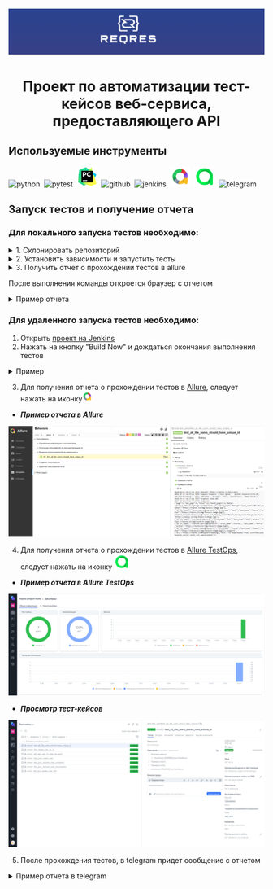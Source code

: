 <h1 align="center"> <img src="resources/images/reqres-logo.png"> </h1>

<h1 align="center"> Проект по автоматизации тест-кейсов веб-сервиса, предоставляющего API </h1>

## Используемые инструменты

<div>
<img src="https://user-images.githubusercontent.com/25181517/183423507-c056a6f9-1ba8-4312-a350-19bcbc5a8697.png" title="python" alt="python" width="40" height="40"/>&nbsp  
<img src="https://user-images.githubusercontent.com/25181517/184117132-9e89a93b-65fb-47c3-91e7-7d0f99e7c066.png" title="pytest" alt="pytest" width="40" height="40"/>&nbsp  
<img src="https://raw.githubusercontent.com/devicons/devicon/master/icons/pycharm/pycharm-original.svg" title="pycharm" alt="pycharm" width="40" height="40"/>&nbsp 
<img src="https://img.icons8.com/?size=100&id=3tC9EQumUAuq&format=png&color=000000" title="github" alt="github" width="40" height="40"/>&nbsp  
<img src="https://user-images.githubusercontent.com/25181517/179090274-733373ef-3b59-4f28-9ecb-244bea700932.png" title="jenkins" alt="jenkins" width="40" height="40"/>&nbsp
<img src="/resources/images/allure-icon.png" title="allure" alt="allure" width="40" height="40"/>&nbsp
<img src="/resources/images/AllureTestOps.png" title="allure" alt="allure" width="40" height="40"/>&nbsp
<img src="https://cdn-icons-png.flaticon.com/512/2111/2111646.png" title="telegram" alt="telegram" width="40" height="40"/>&nbsp
</div>

## Запуск тестов и получение отчета

### **Для локального запуска тестов необходимо:**

<details><summary>1. Склонировать репозиторий</summary>

```
https://github.com/yulya9999/reqres-project-tests.git
```

</details>

<details><summary>2. Установить зависимости и запустить тесты</summary>

```
python -m venv .venv
source .venv/bin/activate
pip install -r requirements.txt
pytest .
```

</details>

<details><summary>3. Получить отчет о прохождении тестов в allure</summary>

```
allure serve test/allure-results/
```

</details>

После выполнения команды откроется браузер с отчетом

<details><summary>Пример отчета</summary>

<img src="resources/images/allure-report-1.png">

</details>

### **Для удаленного запуска тестов необходимо:**

1. Открыть [проект на Jenkins](https://jenkins.autotests.cloud/job/reqres-project-tests-API/)
2. Нажать на кнопку "Build Now" и дождаться окончания выполнения тестов

<details><summary>Пример</summary>

<img src="resources/images/jenkins-build-now.png">

</details>

3. Для получения отчета о прохождении тестов в [Allure](https://jenkins.autotests.cloud/job/reqres-project-tests-API/4/allure/), следует нажать на
   иконку<img src="/resources/images/allure-icon.png" title="allure" alt="allure" width="20" height="20"/>

- ***Пример отчета в Allure***

<img src="resources/images/allure-report-2.png">


4. Для получения отчета о прохождении тестов в [Allure TestOps](https://allure.autotests.cloud/launch/42054), следует нажать на
   иконку <img src="resources/images/AllureTestOps.png" width="30" height="30"  alt="Allure TestOps"/>

- ***Пример отчета в Allure TestOps***

<img src="resources/images/allure_tests-2.png">

- ***Просмотр тест-кейсов***

<img src="resources/images/allure_tests_keys.png">


5. После прохождения тестов, в telegram придет сообщение с отчетом

<details><summary>Пример отчета в telegram</summary>

<img src="resources/images/telegram-report.png" alt="report Telegram">

</details>

